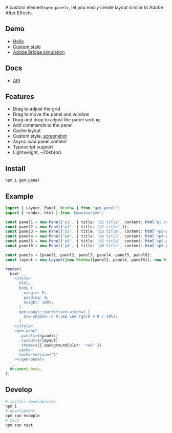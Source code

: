 A custom element`<gem-panel>`, let you easily create layout similar to Adobe After Effects.

## Demo

- [Hello](https://gem-panel.vercel.app/)
- [Custom style](https://gem-panel-example-style.vercel.app/)
- [Adobe Bridge simulation](https://gem-panel-example-bridge.vercel.app/)

## Docs

- [API](./api-docs.md)

## Features

- Drag to adjust the grid
- Drag to move the panel and window
- Drag and drop to adjust the panel sorting
- Add commands to the panel
- Cache layout
- Custom style, [screenshot](./screenshots/style.png)
- Async load panel content
- Typescript support
- Lightweight, ~20kb(br)

## Install

```bash
npm i gem-panel
```

## Example

```ts
import { Layout, Panel, Window } from 'gem-panel';
import { render, html } from '@mantou/gem';

const panel1 = new Panel('p1', { title: 'p1 title', content: html`p1 content` });
const panel2 = new Panel('p2', { title: 'p2 title' });
const panel3 = new Panel('p3', { title: 'p3 title', content: html`<p3-panel></p3-panel>` });
const panel4 = new Panel('p4', { title: 'p4 title', content: html`<p4-panel></p4-panel>` });
const panel5 = new Panel('p5', { title: 'p5 title', content: html`<p5-panel></p5-panel>` });
const panel6 = new Panel('p6', { title: 'p6 title', content: html`<p6-panel></p6-panel>` });

const panels = [panel1, panel2, panel3, panel4, panel5, panel6];
const layout = new Layout([new Window([panel1, panel4, panel5]), new Window([panel2]), new Window([panel6])]);

render(
  html`
    <style>
      html,
      body {
        margin: 0;
        padding: 0;
        height: 100%;
      }
      gem-panel::part(fixed-window) {
        box-shadow: 0 0.3em 1em rgb(0 0 0 / 40%);
      }
    </style>
    <gem-panel
      .panels=${panels}
      .layout=${layout}
      .theme=${{ backgroundColor: 'red' }}
      cache
      cache-version="1"
    ></gem-panel>
  `,
  document.body,
);
```

## Develop

```bash
# install dependencies
npm i
# development
npm run example
# test
npm run test
```
